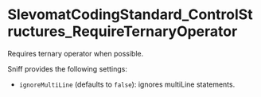 # SlevomatCodingStandard_ControlStructures_RequireTernaryOperator

Requires ternary operator when possible.

Sniff provides the following settings:

* `ignoreMultiLine` (defaults to `false`): ignores multiLine statements.
